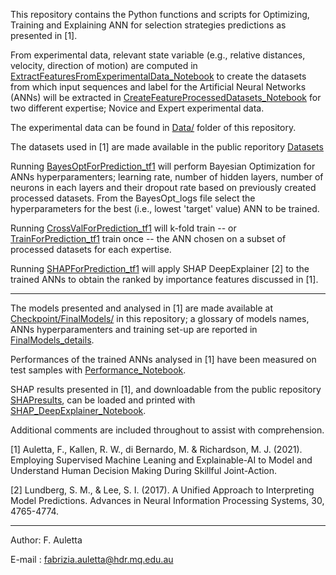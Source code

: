 This repository contains the Python functions and scripts for Optimizing, Training and Explaining ANN for selection strategies predictions as presented in [1]. 

From experimental data, relevant state variable (e.g., relative distances, velocity, direction of motion) are computed in [ExtractFeaturesFromExperimentalData_Notebook](ExtractFeaturesFromExperimentalData_Notebook.ipynb) to create the datasets from which input sequences and label for the Artificial Neural Networks (ANNs) will be extracted in [CreateFeatureProcessedDatasets_Notebook](CreateFeatureProcessedDatasets_Notebook.ipynb) for two different expertise; Novice and Expert experimental data. 

The experimental data can be found in [Data/](Data/) folder of this repository. 

The datasets used in [1] are made available in the public reporitory [Datasets](https://osf.io/wgk8e/?view_only=8aec18499ed8457cb296032545963542)

Running [BayesOptForPrediction_tf1](BayesOptForPrediction_tf1.py) will perform Bayesian Optimization for ANNs  hyperparamenters; learning rate, number of hidden layers, number of neurons in each layers and their dropout rate based on previously created processed datasets. 
From the BayesOpt_logs file select the hyperparameters for the best (i.e., lowest 'target' value) ANN to be trained. 

Running [CrossValForPrediction_tf1](CrossValForPrediction_tf1.py) will k-fold train -- or [TrainForPrediction_tf1](TrainForPrediction_tf1.py) train once -- the ANN chosen on a subset of processed datasets for each expertise.

Running [SHAPForPrediction_tf1](SHAPForPrediction_tf1.py) will apply SHAP DeepExplainer [2] to the trained ANNs to obtain the ranked by importance features discussed in [1].

------------------------------------------------------------------------------------------

The models presented and analysed in [1] are made available at [Checkpoint/FinalModels/](checkpoint/FinalModels/) in this repository; a glossary of models names, ANNs hyperparamenters and training set-up are reported in [FinalModels_details](checkpoint/FinalModels/FinalModels_details.xlsx).

Performances of the trained ANNs analysed in [1] have been measured on test samples with [Performance_Notebook](Performance_Notebook.ipynb).

SHAP results presented in [1], and downloadable from the public repository [SHAPresults](https://osf.io/wgk8e/?view_only=8aec18499ed8457cb296032545963542), can be loaded and printed with [SHAP_DeepExplainer_Notebook](SHAP_DeepExplainer_Notebook.ipynb).


Additional comments are included throughout to assist with comprehension.



[1] Auletta, F., Kallen, R. W., di Bernardo, M. & Richardson, M. J. (2021). Employing Supervised Machine Leaning and Explainable-AI to Model and Understand Human Decision Making During Skillful Joint-Action.  


[2] Lundberg, S. M., & Lee, S. I. (2017). A Unified Approach to Interpreting Model Predictions. Advances in Neural Information Processing Systems, 30, 4765-4774.

------------------------------------------------------------------------------------------
Author: F. Auletta

E-mail : fabrizia.auletta@hdr.mq.edu.au
